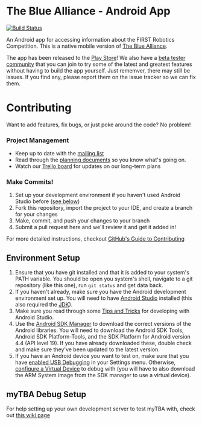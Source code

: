 The Blue Alliance - Android App
===============================

[![Build Status](https://travis-ci.org/the-blue-alliance/the-blue-alliance-android.png?branch=master)](https://travis-ci.org/the-blue-alliance/the-blue-alliance-android)

An Android app for accessing information about the FIRST Robotics Competition. This is a native mobile version of [The Blue Alliance](http://www.thebluealliance.com).

The app has been released to the [Play Store](https://play.google.com/store/apps/details?id=com.thebluealliance.androidclient&hl=en)! We also have a [beta tester community](https://plus.google.com/communities/108444518980185742549) that you can join to try some of the latest and greatest features without having to build the app yourself. Just rememver, there may still be issues. If you find any, please report them on the issue tracker so we can fix them.

Contributing
============
Want to add features, fix bugs, or just poke around the code? No problem!

### Project Management
 - Keep up to date with the [mailing list](https://groups.google.com/forum/#!forum/thebluealliance-developers)
 - Read through the [planning documents](https://drive.google.com/#folders/0B5RO2Yzh2z01MDBOVXYwM1lXdFk) so you know what's going on.
 - Watch our [Trello board](https://trello.com/b/x42paPe3/tba-android) for updates on our long-term plans

### Make Commits!
1. Set up your development environment if you haven't used Android Studio before ([see below](#setup))
2. Fork this repository, import the project to your IDE, and create a branch for your changes
3. Make, commit, and push your changes to your branch
4. Submit a pull request here and we'll review it and get it added in!

For more detailed instructions, checkout [GitHub's Guide to Contributing](https://guides.github.com/activities/contributing-to-open-source/)

### <a name="setup"></a>
Environment Setup
-----------------

1. Ensure that you have git installed and that it is added to your system's PATH variable. You should be open you system's shell, navigate to a git repository (like this one), run ```git status``` and get data back.
2. If you haven't already, make sure you have the Android development environment set up. You will need to have [Android Studio](https://developer.android.com/sdk/installing/studio.html) installed (this also required the [JDK](http://www.oracle.com/technetwork/java/javase/downloads/index.html)).
3. Make sure you read through some [Tips and Tricks](https://developer.android.com/sdk/installing/studio-tips.html) for developing with Android Studio.
4. Use the [Android SDK Manager](https://developer.android.com/tools/help/sdk-manager.html) to download the correct versions of the Android libraries. You will need to download the Android SDK Tools, Android SDK Platform-Tools, and the SDK Platform for Android version 4.4 (API level 19). If you have already downloaded these, double check and make sure they've been updated to the latest version.
5. If you have an Android device you want to test on, make sure that you have [enabled USB Debugging](http://stackoverflow.com/questions/16707137/how-to-find-and-turn-on-usb-debugging-mode-on-nexus-4) in your Settings menu. Otherwise, [configure a Virtual Device](https://developer.android.com/tools/devices/managing-avds.html) to debug with (you will have to also download the ARM System image from the SDK manager to use a virtual device).

### <a name="mytba"></a>
myTBA Debug Setup
------------------

For help setting up your own development server to test myTBA with, check out [this wiki page](https://github.com/the-blue-alliance/the-blue-alliance-android/wiki/myTBA-Configuration)
